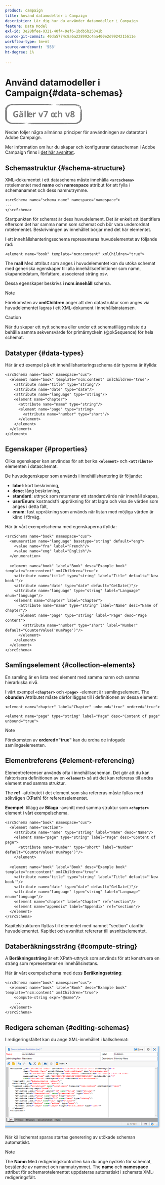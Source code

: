 ```yaml
---
product: campaign
title: Använd datamodeller i Campaign
description: Lär dig hur du använder datamodeller i Campaign
feature: Data Model
exl-id: 3e28bfee-0321-40f4-9ef6-1bdb5b25041b
source-git-commit: 40da5774c8a6a228992c4aa400e2d9924215611e
workflow-type: tm+mt
source-wordcount: '558'
ht-degree: 1%

---
```


# Använd datamodeller i Campaign{#data-schemas}

![](../../assets/common.svg)

Nedan följer några allmänna principer för användningen av datarotor i Adobe Campaign.

Mer information om hur du skapar och konfigurerar datascheman i Adobe Campaign finns i [det här avsnittet](../../configuration/using/about-schema-edition.md).

## Schemastruktur {#schema-structure}

XML-dokumentet i ett dataschema måste innehålla **`<srcschema>`** rotelementet med **name** och **namespace** attribut för att fylla i schemanamnet och dess namnutrymme.

```
<srcSchema name="schema_name" namespace="namespace">
...
</srcSchema>
```

Startpunkten för schemat är dess huvudelement. Det är enkelt att identifiera eftersom det har samma namn som schemat och bör vara underordnat rotelementet. Beskrivningen av innehållet börjar med det här elementet.

I ett innehållshanteringsschema representeras huvudelementet av följande rad:

```
<element name="book" template="ncm:content" xmlChildren="true">
```

The **mall** Med attribut som anges i huvudelementet kan du utöka schemat med generiska egenskaper till alla innehållsdefinitioner som namn, skapandedatum, författare, associerad sträng osv.

Dessa egenskaper beskrivs i **ncm:innehåll** schema.

>[!NOTE]
>
>Förekomsten av **xmlChildren** anger att den datastruktur som anges via huvudelementet lagras i ett XML-dokument i innehållsinstansen.

>[!CAUTION]
>
>När du skapar ett nytt schema eller under ett schematillägg måste du behålla samma sekvensvärde för primärnyckeln (@pkSequence) för hela schemat.

## Datatyper {#data-types}

Här är ett exempel på ett innehållshanteringsschema där typerna är ifyllda:

```
<srcSchema name="book" namespace="cus">
  <element name="book" template="ncm:content" xmlChildren="true">
    <attribute name="title" type="string"/>
    <attribute name="date" type="date"/>
    <attribute name="language" type="string"/>
    <element name="chapter">
      <attribute name="name" type="string"/>
      <element name="page" type="string>
        <attribute name="number" type="short"/>
      </element>
    </element>
  </element>
</element>
```

## Egenskaper {#properties}

Olika egenskaper kan användas för att berika **`<element>`** och **`<attribute>`** elementen i dataschemat.

De huvudegenskaper som används i innehållshantering är följande:

* **label**: kort beskrivning,
* **desc**: lång beskrivning,
* **standard**: uttryck som returnerar ett standardvärde när innehåll skapas,
* **userEnum**: kostnadsfri uppräkning för att lagra och visa de värden som anges i detta fält,
* **enum**: fast uppräkning som används när listan med möjliga värden är känd i förväg.

Här är vårt exempelschema med egenskaperna ifyllda:

```
<srcSchema name="book" namespace="cus">
  <enumeration name="language" basetype="string" default="eng">    
    <value name="fra" label="French"/>    
    <value name="eng" label="English"/>   
  </enumeration>

  <element name="book" label="Book" desc="Example book" template="ncm:content" xmlChildren="true">
    <attribute name="title" type="string" label="Title" default="'New book'"/>
    <attribute name="date" type="date" default="GetDate()"/>
    <attribute name="language" type="string" label="Language" enum="language"/>
    <element name="chapter" label="Chapter">
      <attribute name="name" type="string" label="Name" desc="Name of chapter"/>
      <element name="page" type="string" label="Page" desc="Page content">
        <attribute name="number" type="short" label="Number" default="CounterValue('numPage')"/>
      </element>
    </element>
  </element>
</srcSchema>
```

## Samlingselement {#collection-elements}

En samling är en lista med element med samma namn och samma hierarkiska nivå.

I vårt exempel **`<chapter>`** och **`<page>`** -element är samlingselement. The **obunden** Attributet måste därför läggas till i definitionen av dessa element:

```
<element name="chapter" label="Chapter" unbound="true" ordered="true">
```

```
<element name="page" type="string" label="Page" desc="Content of page" unbound="true">
```

>[!NOTE]
>
>Förekomsten av **ordered=&quot;true&quot;** kan du ordna de infogade samlingselementen.

## Elementreferens {#element-referencing}

Elementreferenser används ofta i innehållsscheman. Det gör att du kan faktorisera definitionen av en **`<element>`** så att det kan refereras till andra element med samma struktur.

The **ref** -attributet i det element som ska refereras måste fyllas med sökvägen (XPath) för referenselementet.

**Exempel**: tillägg av **Bilaga** -avsnitt med samma struktur som **`<chapter>`** element i vårt exempelschema.

```
<srcSchema name="book" namespace="cus">
  <element name="section">
    <attribute name="name" type="string" label="Name" desc="Name"/>
    <element name="page" type="string" label="Page" desc="Content of page">
      <attribute name="number" type="short" label="Number" default="CounterValue('numPage')"/>
    </element>

  <element name="book" label="Book" desc="Example book" template="ncm:content" xmlChildren="true">
    <attribute name="title" type="string" label="Title" default="'New book'"/>
    <attribute name="date" type="date" default="GetDate()"/>
    <attribute name="language" type="string" label="Language" enum="language"/>
    <element name="chapter" label="Chapter" ref="section"/>
    <element name="appendix" label="Appendix" ref="section"/>
  </element>
</srcSchema>
```

Kapitelstrukturen flyttas till elementet med namnet &quot;section&quot; utanför huvudelementet. Kapitlet och avsnittet refererar till avsnittselementet.

## Databeräkningssträng {#compute-string}

A **Beräkningssträng** är ett XPath-uttryck som används för att konstruera en sträng som representerar en innehållsinstans.

Här är vårt exempelschema med dess **Beräkningssträng**:

```
<srcSchema name="book" namespace="cus">
  <element name="book" label="Book" desc="Example book" template="ncm:content" xmlChildren="true">
    <compute-string expr="@name"/>
    ...
  </element>
</srcSchema>
```

## Redigera scheman {#editing-schemas}

I redigeringsfältet kan du ange XML-innehållet i källschemat:

![](assets/d_ncs_integration_schema_edition.png)

När källschemat sparas startas generering av utökade scheman automatiskt.

>[!NOTE]
>
>The **Namn** Med redigeringskontrollen kan du ange nyckeln för schemat, bestående av namnet och namnutrymmet. The **name** och **namespace** attribut för schemarotelementet uppdateras automatiskt i schemats XML-redigeringsfält.
